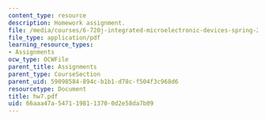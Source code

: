 ```yaml
---
content_type: resource
description: Homework assignment.
file: /media/courses/6-720j-integrated-microelectronic-devices-spring-2007/66aaa47a5471198113700d2e58da7b09_hw7.pdf
file_type: application/pdf
learning_resource_types:
- Assignments
ocw_type: OCWFile
parent_title: Assignments
parent_type: CourseSection
parent_uid: 59098584-894c-b1b1-d78c-f504f3c968d6
resourcetype: Document
title: hw7.pdf
uid: 66aaa47a-5471-1981-1370-0d2e58da7b09
---
```

